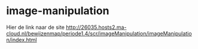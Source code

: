 # image-manipulation
Hier de link naar de site
http://26035.hosts2.ma-cloud.nl/bewijzenmap/periode1.4/scr/imageManipulation/imageManipulation/index.html
